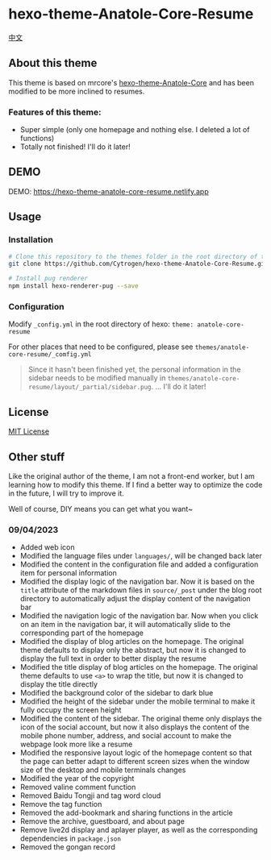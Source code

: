 # hexo-theme-Anatole-Core-Resume

[中文](README.md)


## About this theme

This theme is based on mrcore's [hexo-theme-Anatole-Core](https://github.com/mrcore/hexo-theme-Anatole-Core) and has been modified to be more inclined to resumes.


### Features of this theme:

- Super simple (only one homepage and nothing else. I deleted a lot of functions)
- Totally not finished! I'll do it later!


## DEMO

DEMO: https://hexo-theme-anatole-core-resume.netlify.app


## Usage

### Installation

```bash
# Clone this repository to the themes folder in the root directory of the blog, and rename the folder to anatole-core-resume
git clone https://github.com/Cytrogen/hexo-theme-Anatole-Core-Resume.git themes/anatole-core-resume

# Install pug renderer
npm install hexo-renderer-pug --save
```

### Configuration

Modify `_config.yml` in the root directory of hexo: `theme: anatole-core-resume`

For other places that need to be configured, please see `themes/anatole-core-resume/_comfig.yml`

> Since it hasn't been finished yet, the personal information in the sidebar needs to be modified manually in `themes/anatole-core-resume/layout/_partial/sidebar.pug`.
> ... I'll do it later!


## License

[MIT License](LICENSE)


## Other stuff

Like the original author of the theme, I am not a front-end worker, but I am learning how to modify this theme. If I find a better way to optimize the code in the future, I will try to improve it.

Well of course, DIY means you can get what you want~

### 09/04/2023

- Added web icon
- Modified the language files under `languages/`, will be changed back later
- Modified the content in the configuration file and added a configuration item for personal information
- Modified the display logic of the navigation bar. Now it is based on the `title` attribute of the markdown files in `source/_post` under the blog root directory to automatically adjust the display content of the navigation bar
- Modified the navigation logic of the navigation bar. Now when you click on an item in the navigation bar, it will automatically slide to the corresponding part of the homepage
- Modified the display of blog articles on the homepage. The original theme defaults to display only the abstract, but now it is changed to display the full text in order to better display the resume
- Modified the title display of blog articles on the homepage. The original theme defaults to use `<a>` to wrap the title, but now it is changed to display the title directly
- Modified the background color of the sidebar to dark blue
- Modified the height of the sidebar under the mobile terminal to make it fully occupy the screen height
- Modified the content of the sidebar. The original theme only displays the icon of the social account, but now it also displays the content of the mobile phone number, address, and social account to make the webpage look more like a resume
- Modified the responsive layout logic of the homepage content so that the page can better adapt to different screen sizes when the window size of the desktop and mobile terminals changes
- Modified the year of the copyright
- Removed valine comment function
- Removed Baidu Tongji and tag word cloud
- Remove the tag function
- Removed the add-bookmark and sharing functions in the article
- Remove the archive, guestboard, and about page
- Remove live2d display and aplayer player, as well as the corresponding dependencies in `package.json`
- Removed the gongan record
